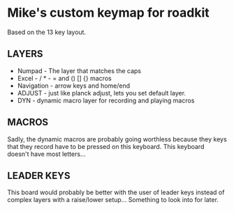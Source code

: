 # Mike's custom keymap for roadkit

Based on the 13 key layout.

## LAYERS

* Numpad - The layer that matches the caps
* Excel - / * - = and () [] {} macros
* Navigation - arrow keys and home/end
* ADJUST - just like planck adjust, lets you set default layer.
* DYN - dynamic macro layer for recording and playing macros

## MACROS

Sadly, the dynamic macros are probably going worthless because they keys that
they record have to be pressed on this keyboard. This keyboard doesn't have
most letters...

## LEADER KEYS

This board would probably be better with the user of leader keys instead of
complex layers with a raise/lower setup...  Something to look into for later.

